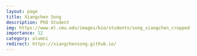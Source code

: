 ```yaml
---
layout: page
title: Xiangchen Song
description: PhD Student
img: https://www.ml.cmu.edu/images/bio/students/song_xiangchen_cropped-min.jpg
importance: 12
category: alumni
redirect: https://xiangchensong.github.io/
---
```

